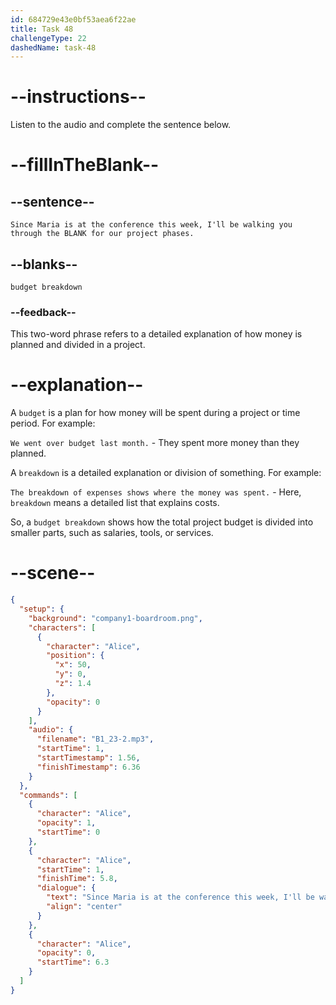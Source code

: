 ```yaml
---
id: 684729e43e0bf53aea6f22ae
title: Task 48
challengeType: 22
dashedName: task-48
---
```


<!-- (audio) Alice: Since Maria is at the conference this week, I'll be walking you through the budget breakdown for our project phases. -->

# --instructions--

Listen to the audio and complete the sentence below.

# --fillInTheBlank--

## --sentence--

`Since Maria is at the conference this week, I'll be walking you through the BLANK for our project phases.`

## --blanks--

`budget breakdown`

### --feedback--

This two-word phrase refers to a detailed explanation of how money is planned and divided in a project.

# --explanation--

A `budget` is a plan for how money will be spent during a project or time period. For example:

`We went over budget last month.` - They spent more money than they planned.

A `breakdown` is a detailed explanation or division of something. For example:

`The breakdown of expenses shows where the money was spent.` - Here, `breakdown` means a detailed list that explains costs.

So, a `budget breakdown` shows how the total project budget is divided into smaller parts, such as salaries, tools, or services.

# --scene--

```json
{
  "setup": {
    "background": "company1-boardroom.png",
    "characters": [
      {
        "character": "Alice",
        "position": {
          "x": 50,
          "y": 0,
          "z": 1.4
        },
        "opacity": 0
      }
    ],
    "audio": {
      "filename": "B1_23-2.mp3",
      "startTime": 1,
      "startTimestamp": 1.56,
      "finishTimestamp": 6.36
    }
  },
  "commands": [
    {
      "character": "Alice",
      "opacity": 1,
      "startTime": 0
    },
    {
      "character": "Alice",
      "startTime": 1,
      "finishTime": 5.8,
      "dialogue": {
        "text": "Since Maria is at the conference this week, I'll be walking you through the budget breakdown for our project phases.",
        "align": "center"
      }
    },
    {
      "character": "Alice",
      "opacity": 0,
      "startTime": 6.3
    }
  ]
}
```
